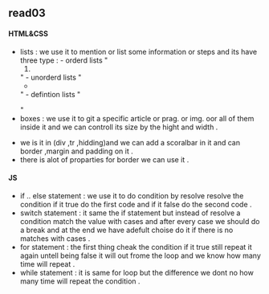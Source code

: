 ## read03

#### HTML&CSS
* lists : we use it to mention or list some information or steps and its have three type :
      - orderd lists "<ol><li></li></ol>"
      - unorderd lists "<ul><li></li></ul>"
      - defintion lists "<dl><dt><dd></dd></dt></dl>"
* boxes : we use it to git a specific article or prag. or img. oor all of them inside it and we can controll its size by the hight and width .
- we is it in (div ,tr ,hidding)and we can add a scoralbar in it and can border ,margin and padding on it .
- there is alot of proparties for border we can use it .

#### JS
* if .. else statement :
 we use it to do condition by resolve resolve the condition if it true do the first code and if it false do the second code .
* switch statement : 
it same the if statement but instead of resolve a condition match the value with cases and after every case we should do a break and at the end we have adefult choise do it if there is no matches with cases .
* for statement :
the first thing cheak the condition if it true still repeat it again untell being false it will out frome the loop and we know how many time will repeat .
* while statement :
it is same for loop but the difference we dont no how many time will repeat the condition .